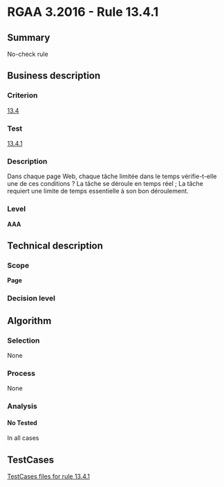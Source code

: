 # RGAA 3.2016 - Rule 13.4.1

## Summary
No-check rule


## Business description

### Criterion
[13.4](http://references.modernisation.gouv.fr/rgaa-accessibilite/criteres.html#crit-13-4)

### Test
[13.4.1](http://references.modernisation.gouv.fr/rgaa-accessibilite/criteres.html#test-13-4-1)

### Description
Dans chaque page Web, chaque tâche limitée dans le temps vérifie-t-elle une de ces conditions ? La tâche se déroule en temps réel ; La tâche requiert une limite de temps essentielle à son bon déroulement.

### Level
**AAA**


## Technical description

### Scope
**Page**

### Decision level


## Algorithm

### Selection
None

### Process
None

### Analysis

#### No Tested
In all cases


##  TestCases

[TestCases files for rule 13.4.1](https://github.com/Asqatasun/Asqatasun/tree/RGAA_3.2016/rules/rules-rgaa3.2016/src/test/resources/testcases/rgaa32016/Rgaa32016Rule130401/)


